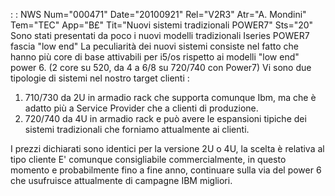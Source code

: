 :  : NWS Num="000471" Date="20100921" Rel="V2R3" Atr="A. Mondini" Tem="TEC" App="B£" Tit="Nuovi sistemi tradizionali POWER7" Sts="20"
Sono stati presentati da poco i nuovi modelli tradizionali Iseries POWER7 fascia "low end" 
La peculiarità dei nuovi sistemi consiste nel fatto che hanno più core di base attivabili per i5/os
rispetto ai modelli "low end" power 6. (2 core su 520, da 4 a 6/8 su 720/740 con Power7) 
Vi sono due tipologie di sistemi nel nostro target clienti : 
1) 710/730 da 2U in armadio rack che supporta comunque Ibm, ma che è adatto più a Service Provider
che a clienti di produzione.
2) 720/740 da 4U in armadio rack e può avere le espansioni tipiche dei sistemi tradizionali che
forniamo attualmente ai clienti.

I prezzi dichiarati sono identici per la versione 2U o 4U, la scelta è relativa al tipo cliente 
E' comunque consigliabile commercialmente, in questo momento e probabilmente fino a fine anno, continuare sulla via del power 6 che usufruisce attualmente di campagne IBM migliori.
